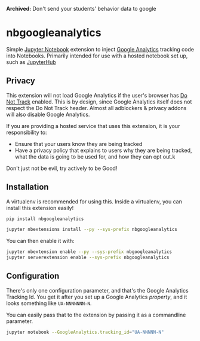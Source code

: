 **Archived:** Don't send your students' behavior data to google

# nbgoogleanalytics
Simple [Jupyter Notebook](http://jupyter.org/) extension to inject
[Google Analytics](https://www.google.com/analytics/) tracking code into
Notebooks. Primarily intended for use with a hosted notebook set up,
such as [JupyterHub](https://github.com/jupyterhub/jupyterhub/)

## Privacy

This extension will not load Google Analytics if the user's browser
has [Do Not Track](http://donottrack.us/) enabled. This is by design,
since Google Analytics itself does not respect the Do Not Track header.
Almost all adblockers & privacy addons will also disable Google Analytics.

If you are providing a hosted service that uses this extension, it is
your responsibility to:

  - Ensure that your users know they are being tracked
  - Have a privacy policy that explains to users why they are being tracked,
    what the data is going to be used for, and how they can opt out.k

Don't just not be evil, try actively to be Good!

## Installation

A virtualenv is recommended for using this. Inside a virtualenv, you
can install this extension easily!

```bash
pip install nbgoogleanalytics

jupyter nbextensions install --py --sys-prefix nbgoogleanalytics
```

You can then enable it with:

```bash
jupyter nbextension enable --py --sys-prefix nbgoogleanalytics
jupyter serverextension enable --sys-prefix nbgoogleanalytics
```
## Configuration

There's only one configuration parameter, and that's the Google Analytics
Tracking Id. You get it after you set up a Google Analytics *property*, and
it looks something like `UA-NNNNNNN-N`.

You can easily pass that to the extension by passing it as a commandline
parameter.

```bash
jupyter notebook --GoogleAnalytics.tracking_id="UA-NNNNN-N"
```
